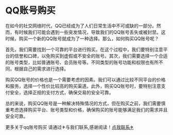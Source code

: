 # QQ账号购买

在如今的社交网络时代，QQ已经成为了人们日常生活中不可或缺的一部分。然而，有时候我们可能会遇到一些突发情况，导致我们的QQ账号丢失或被封禁。这时候，购买一个新的QQ账号就成为了一种选择。那么，如何购买QQ账号呢？

首先，我们需要找到一个可靠的平台进行购买。在这个过程中，我们要特别注意平台的信誉和口碑，以免购买到虚假或不安全的账号。其次，我们需要选择一个合适的账号类型，比如普通账号、会员账号等。不同类型的账号功能和权限也有所不同，根据自己的需求进行选择。

购买QQ账号的价格也是一个需要考虑的因素。我们可以通过比较不同平台的价格和服务，选择一个性价比较高的购买渠道。此外，购买QQ账号时，要特别注意支付安全，选择正规的支付方式，确保交易的安全可靠。

总的来说，购买QQ账号是一种解决特殊情况的方式，但在购买之前，我们需要慎重考虑选择购买平台、账号类型和价格，确保购买的账号能够满足我们的需求并且安全可靠。

更多关于qq账号购买 请通过✈与我们联系,感谢阅读！[点我联系✈](https://bbs.G208.com)